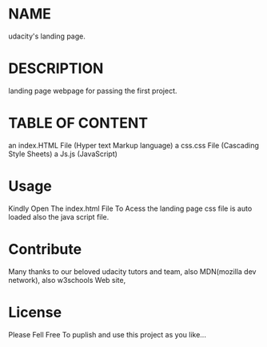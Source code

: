 # NAME

udacity's landing page.

# DESCRIPTION

landing page webpage for passing the first project.

# TABLE OF CONTENT

an index.HTML File  (Hyper text Markup language)
a css.css File      (Cascading Style Sheets)
a Js.js             (JavaScript)

# Usage

Kindly Open The index.html File To Acess the landing page
css file is auto loaded also the java script file.

# Contribute

Many thanks to our beloved udacity tutors and team,
also MDN(mozilla dev network),
also w3schools Web site,

# License

Please Fell Free To puplish and use this project as you like...

